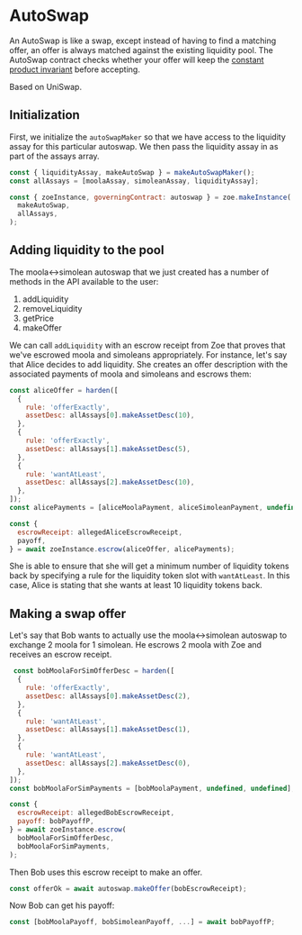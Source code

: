 # AutoSwap

An AutoSwap is like a swap, except instead of having to find a
matching offer, an offer is always matched against the existing
liquidity pool. The AutoSwap contract checks whether your offer will
keep the [constant product
invariant](https://github.com/runtimeverification/verified-smart-contracts/blob/uniswap/uniswap/x-y-k.pdf)
before accepting. 

Based on UniSwap.

## Initialization

First, we initialize the `autoSwapMaker` so that we have access to the
liquidity assay for this particular autoswap. We then pass the
liquidity assay in as part of the assays array. 

```js
const { liquidityAssay, makeAutoSwap } = makeAutoSwapMaker();
const allAssays = [moolaAssay, simoleanAssay, liquidityAssay];

const { zoeInstance, governingContract: autoswap } = zoe.makeInstance(
  makeAutoSwap,
  allAssays,
);
```

## Adding liquidity to the pool

The moola<->simolean autoswap that we just created has a number of
methods in the API available to the user:
1. addLiquidity
2. removeLiquidity
3. getPrice
4. makeOffer

We can call `addLiquidity` with an escrow receipt from Zoe that proves
that we've escrowed moola and simoleans appropriately. For instance,
let's say that Alice decides to add liquidity. She creates an offer
description with the associated payments of moola and simoleans and
escrows them:

```js
const aliceOffer = harden([
  {
    rule: 'offerExactly',
    assetDesc: allAssays[0].makeAssetDesc(10),
  },
  {
    rule: 'offerExactly',
    assetDesc: allAssays[1].makeAssetDesc(5),
  },
  {
    rule: 'wantAtLeast',
    assetDesc: allAssays[2].makeAssetDesc(10),
  },
]);
const alicePayments = [aliceMoolaPayment, aliceSimoleanPayment, undefined];

const {
  escrowReceipt: allegedAliceEscrowReceipt,
  payoff,
} = await zoeInstance.escrow(aliceOffer, alicePayments);

```
She is able to ensure that she will get a minimum number of liquidity
tokens back by specifying a rule for the liquidity token slot with
`wantAtLeast`. In this case, Alice is stating that she wants at least
10 liquidity tokens back. 

## Making a swap offer

Let's say that Bob wants to actually use the moola<->simolean autoswap
to exchange 2 moola for 1 simolean. He escrows 2 moola with Zoe and
receives an escrow receipt.

```js
 const bobMoolaForSimOfferDesc = harden([
  {
    rule: 'offerExactly',
    assetDesc: allAssays[0].makeAssetDesc(2),
  },
  {
    rule: 'wantAtLeast',
    assetDesc: allAssays[1].makeAssetDesc(1),
  },
  {
    rule: 'wantAtLeast',
    assetDesc: allAssays[2].makeAssetDesc(0),
  },
]);
const bobMoolaForSimPayments = [bobMoolaPayment, undefined, undefined];

const {
  escrowReceipt: allegedBobEscrowReceipt,
  payoff: bobPayoffP,
} = await zoeInstance.escrow(
  bobMoolaForSimOfferDesc,
  bobMoolaForSimPayments,
);
```

Then Bob uses this escrow receipt to make an offer.

```js
const offerOk = await autoswap.makeOffer(bobEscrowReceipt);
```

Now Bob can get his payoff:

```js
const [bobMoolaPayoff, bobSimoleanPayoff, ...] = await bobPayoffP;
```
